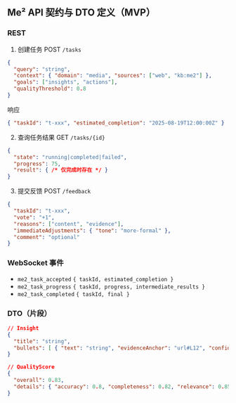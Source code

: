 ## Me² API 契约与 DTO 定义（MVP）

### REST
1) 创建任务
POST `/tasks`
```json
{
  "query": "string",
  "context": { "domain": "media", "sources": ["web", "kb:me2"] },
  "goals": ["insights", "actions"],
  "qualityThreshold": 0.8
}
```
响应
```json
{ "taskId": "t-xxx", "estimated_completion": "2025-08-19T12:00:00Z" }
```

2) 查询任务结果
GET `/tasks/{id}`
```json
{
  "state": "running|completed|failed",
  "progress": 75,
  "result": { /* 仅完成时存在 */ }
}
```

3) 提交反馈
POST `/feedback`
```json
{
  "taskId": "t-xxx",
  "vote": "+1",
  "reasons": ["content", "evidence"],
  "immediateAdjustments": { "tone": "more-formal" },
  "comment": "optional"
}
```

### WebSocket 事件
- `me2_task_accepted` `{ taskId, estimated_completion }`
- `me2_task_progress` `{ taskId, progress, intermediate_results }`
- `me2_task_completed` `{ taskId, final }`

### DTO（片段）
```json
// Insight
{
  "title": "string",
  "bullets": [ { "text": "string", "evidenceAnchor": "url#L12", "confidence": 0.86 } ]
}
```

```json
// QualityScore
{
  "overall": 0.83,
  "details": { "accuracy": 0.8, "completeness": 0.82, "relevance": 0.85, "professionalism": 0.81, "usability": 0.84 }
}
```


